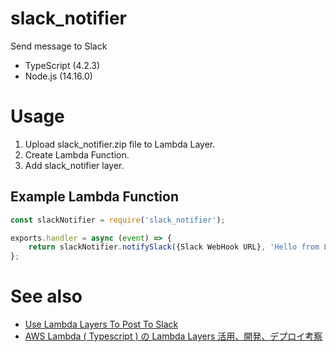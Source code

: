 # slack_notifier

Send message to Slack

- TypeScript (4.2.3)
- Node.js (14.16.0)

# Usage

1. Upload slack_notifier.zip file to Lambda Layer.
1. Create Lambda Function.
1. Add slack_notifier layer.

## Example Lambda Function

```js
const slackNotifier = require('slack_notifier');

exports.handler = async (event) => {
    return slackNotifier.notifySlack({Slack WebHook URL}, 'Hello from Lambda with Lambda Layer!');
};
```

# See also

- [Use Lambda Layers To Post To Slack](https://medium.com/@cplankey/use-lambda-layers-to-post-to-slack-513782db3d82)
- [AWS Lambda ( Typescript ) の Lambda Layers 活用、開発、デプロイ考察](https://dev.classmethod.jp/articles/aws-lambda-typescript-lambda-layers-deploy/)
